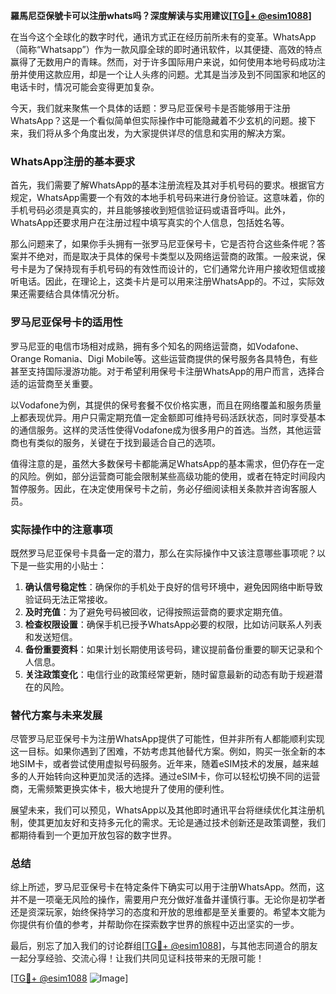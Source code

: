 **羅馬尼亞保號卡可以注册whats吗？深度解读与实用建议[[TG💪+ @esim1088](https://t.me/s/esim1088)]**

在当今这个全球化的数字时代，通讯方式正在经历前所未有的变革。WhatsApp（简称“Whatsapp”）作为一款风靡全球的即时通讯软件，以其便捷、高效的特点赢得了无数用户的青睐。然而，对于许多国际用户来说，如何使用本地号码成功注册并使用这款应用，却是一个让人头疼的问题。尤其是当涉及到不同国家和地区的电话卡时，情况可能会变得更加复杂。

今天，我们就来聚焦一个具体的话题：罗马尼亚保号卡是否能够用于注册WhatsApp？这是一个看似简单但实际操作中可能隐藏着不少玄机的问题。接下来，我们将从多个角度出发，为大家提供详尽的信息和实用的解决方案。

### WhatsApp注册的基本要求

首先，我们需要了解WhatsApp的基本注册流程及其对手机号码的要求。根据官方规定，WhatsApp需要一个有效的本地手机号码来进行身份验证。这意味着，你的手机号码必须是真实的，并且能够接收到短信验证码或语音呼叫。此外，WhatsApp还要求用户在注册过程中填写真实的个人信息，包括姓名等。

那么问题来了，如果你手头拥有一张罗马尼亚保号卡，它是否符合这些条件呢？答案并不绝对，而是取决于具体的保号卡类型以及网络运营商的政策。一般来说，保号卡是为了保持现有手机号码的有效性而设计的，它们通常允许用户接收短信或接听电话。因此，在理论上，这类卡片是可以用来注册WhatsApp的。不过，实际效果还需要结合具体情况分析。

### 罗马尼亚保号卡的适用性

罗马尼亚的电信市场相对成熟，拥有多个知名的网络运营商，如Vodafone、Orange Romania、Digi Mobile等。这些运营商提供的保号服务各具特色，有些甚至支持国际漫游功能。对于希望利用保号卡注册WhatsApp的用户而言，选择合适的运营商至关重要。

以Vodafone为例，其提供的保号套餐不仅价格实惠，而且在网络覆盖和服务质量上都表现优异。用户只需定期充值一定金额即可维持号码活跃状态，同时享受基本的通信服务。这样的灵活性使得Vodafone成为很多用户的首选。当然，其他运营商也有类似的服务，关键在于找到最适合自己的选项。

值得注意的是，虽然大多数保号卡都能满足WhatsApp的基本需求，但仍存在一定的风险。例如，部分运营商可能会限制某些高级功能的使用，或者在特定时间段内暂停服务。因此，在决定使用保号卡之前，务必仔细阅读相关条款并咨询客服人员。

### 实际操作中的注意事项

既然罗马尼亚保号卡具备一定的潜力，那么在实际操作中又该注意哪些事项呢？以下是一些实用的小贴士：

1. **确认信号稳定性**：确保你的手机处于良好的信号环境中，避免因网络中断导致验证码无法正常接收。
2. **及时充值**：为了避免号码被回收，记得按照运营商的要求定期充值。
3. **检查权限设置**：确保手机已授予WhatsApp必要的权限，比如访问联系人列表和发送短信。
4. **备份重要资料**：如果计划长期使用该号码，建议提前备份重要的聊天记录和个人信息。
5. **关注政策变化**：电信行业的政策经常更新，随时留意最新的动态有助于规避潜在的风险。

### 替代方案与未来发展

尽管罗马尼亚保号卡为注册WhatsApp提供了可能性，但并非所有人都能顺利实现这一目标。如果你遇到了困难，不妨考虑其他替代方案。例如，购买一张全新的本地SIM卡，或者尝试使用虚拟号码服务。近年来，随着eSIM技术的发展，越来越多的人开始转向这种更加灵活的选择。通过eSIM卡，你可以轻松切换不同的运营商，无需频繁更换实体卡，极大地提升了使用的便利性。

展望未来，我们可以预见，WhatsApp以及其他即时通讯平台将继续优化其注册机制，使其更加友好和支持多元化的需求。无论是通过技术创新还是政策调整，我们都期待看到一个更加开放包容的数字世界。

### 总结

综上所述，罗马尼亚保号卡在特定条件下确实可以用于注册WhatsApp。然而，这并不是一项毫无风险的操作，需要用户充分做好准备并谨慎行事。无论你是初学者还是资深玩家，始终保持学习的态度和开放的思维都是至关重要的。希望本文能为你提供有价值的参考，并帮助你在探索数字世界的旅程中迈出坚实的一步。

最后，别忘了加入我们的讨论群组[[TG💪+ @esim1088](https://t.me/s/esim1088)]，与其他志同道合的朋友一起分享经验、交流心得！让我们共同见证科技带来的无限可能！

[[TG💪+ @esim1088](https://t.me/s/esim1088) ![Image](https://i.postimg.cc/4NQfJmqS/Snipaste-2025-05-13-00-14-12.png)]